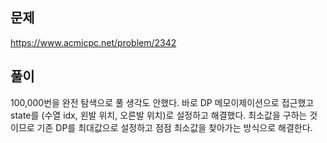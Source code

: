 ## 문제
<https://www.acmicpc.net/problem/2342>

## 풀이
100,000번을 완전 탐색으로 풀 생각도 안했다. 바로 DP 메모이제이션으로 접근했고 state를 (수열 idx, 왼발 위치, 오른발 위치)로 설정하고 해결했다. 최소값을 구하는 것이므로 기존 DP를 최대값으로 설정하고 점점 최소값을 찾아가는 방식으로 해결한다.

